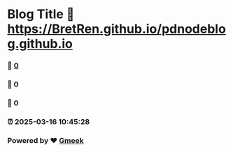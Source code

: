 # Blog Title :link: https://BretRen.github.io/pdnodeblog.github.io 
### :page_facing_up: [0](https://BretRen.github.io/pdnodeblog.github.io/tag.html) 
### :speech_balloon: 0 
### :hibiscus: 0 
### :alarm_clock: 2025-03-16 10:45:28 
### Powered by :heart: [Gmeek](https://github.com/Meekdai/Gmeek)
